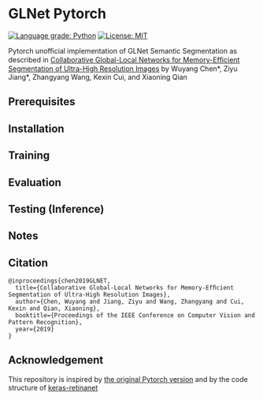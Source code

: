 # GLNet Pytorch

[![Language grade: Python](https://img.shields.io/lgtm/grade/python/g/chenwydj/ultra_high_resolution_segmentation.svg?logo=lgtm&logoWidth=18)](https://lgtm.com/projects/g/chenwydj/ultra_high_resolution_segmentation/context:python) [![License: MIT](https://img.shields.io/badge/License-MIT-green.svg)](https://opensource.org/licenses/MIT)

Pytorch unofficial implementation of GLNet Semantic Segmentation as described in [Collaborative Global-Local Networks for Memory-Efﬁcient Segmentation of Ultra-High Resolution Images](https://arxiv.org/abs/1905.06368) by Wuyang Chen*, Ziyu Jiang*, Zhangyang Wang, Kexin Cui, and Xiaoning Qian

## Prerequisites

## Installation

## Training

## Evaluation

## Testing (Inference)

## Notes

## Citation

```
@inproceedings{chen2019GLNET,
  title={Collaborative Global-Local Networks for Memory-Efﬁcient Segmentation of Ultra-High Resolution Images},
  author={Chen, Wuyang and Jiang, Ziyu and Wang, Zhangyang and Cui, Kexin and Qian, Xiaoning},
  booktitle={Proceedings of the IEEE Conference on Computer Vision and Pattern Recognition},
  year={2019}
}
```

## Acknowledgement
This repository is inspired by [the original Pytorch version](https://github.com/TAMU-VITA/GLNet) and by the code structure of [keras-retinanet](https://github.com/fizyr/keras-retinanet)

<!--- ### Personal Acknowledgement
Wuyang, the author of this work, would like to thank his wife Ye Yuan for her love and great support. -->
